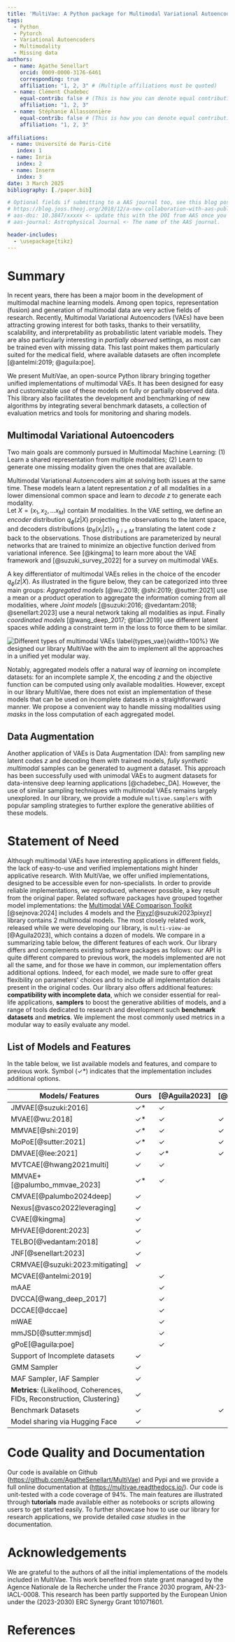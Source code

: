 ```yaml
---
title: 'MultiVae: A Python package for Multimodal Variational Autoencoders on Partial Datasets.'
tags:
  - Python
  - Pytorch
  - Variational Autoencoders
  - Multimodality
  - Missing data
authors:
  - name: Agathe Senellart
    orcid: 0009-0000-3176-6461
    corresponding: true
    affiliation: "1, 2, 3" # (Multiple affiliations must be quoted)
  - name: Clément Chadebec
    equal-contrib: false # (This is how you can denote equal contributions between multiple authors)
    affiliation: "1, 2, 3"
  - name: Stéphanie Allassonnière
    equal-contrib: false # (This is how you can denote equal contributions between multiple authors)
    affiliation: "1, 2, 3"
  
affiliations:
 - name: Université de Paris-Cité
   index: 1
 - name: Inria
   index: 2
 - name: Inserm
   index: 3
date: 3 March 2025
bibliography: [./paper.bib]

# Optional fields if submitting to a AAS journal too, see this blog post:
# https://blog.joss.theoj.org/2018/12/a-new-collaboration-with-aas-publishing
# aas-doi: 10.3847/xxxxx <- update this with the DOI from AAS once you know it.
# aas-journal: Astrophysical Journal <- The name of the AAS journal.

header-includes:
  - \usepackage{tikz}
---
```


# Summary

In recent years, there has been a major boom in the development of multimodal
machine learning models. Among open topics, representation (fusion) and generation of multimodal data are very active fields of research. Recently, Multimodal
Variational Autoencoders (VAEs) have been attracting growing interest for both tasks, thanks
to their versatility, scalability, and interpretability as probabilistic latent variable
models. They are also particularly interesting in *partially observed*
settings, as most can be trained even with missing data. 
This last point makes them particularly suited for the medical field, where available datasets are often incomplete [@antelmi:2019; @aguila:poe].

We present
MultiVae, an open-source Python library bringing together unified implementations of multimodal VAEs. It has been designed
for easy and customizable use of these models on fully or partially observed data. This
library also facilitates the development and benchmarking of new algorithms by integrating
several benchmark datasets, a collection of evaluation metrics and tools for monitoring and
sharing models. 

## Multimodal Variational Autoencoders

Two main goals are commonly pursued in Multimodal Machine Learning:
(1) Learn a shared representation from multiple modalities;
(2) Learn to generate one missing modality given the ones that are available.

Multimodal Variational Autoencoders aim at solving both issues at the same time. These models learn a latent representation $z$ of all modalities in a lower dimensional common space and learn to *decode* $z$ to generate each modality.  
Let $X = (x_1, x_2, ... x_M)$ contain $M$ modalities. In the VAE setting, we define an *encoder* distribution $q_{\phi}(z|X)$ projecting the observations to the latent space, and decoders distributions $(p_{\theta}(x_i|z))_{1 \leq i \leq M}$ translating the latent code $z$ back to the observations. Those distributions are parameterized by neural networks that are trained to minimize an objective function derived from variational inference. See [@kingma] to learn more about the VAE framework and [@suzuki_survey_2022] for a survey on multimodal VAEs. 

A key differentiator of multimodal VAEs relies in the choice of the encoder $q_{\phi}(z|X)$. As illustrated in the figure below, they can be categorized into three main groups:
*Aggregated models* [@wu:2018; @shi:2019; @sutter:2021] use a mean or a product operation to aggregate the information coming from all modalities, where *Joint models* [@suzuki:2016; @vedantam:2018; @senellart:2023] use a neural network taking all modalities as input. Finally *coordinated models* [@wang_deep_2017; @tian:2019] use different latent spaces while adding a constraint term in the loss to force them to be similar. 

![Different types of multimodal VAEs \label{types_vae}](mvae_models_diagrams.png){width=100%}
We designed our library MultiVae with the aim to implement all the approaches in a unified yet modular way. 

Notably, aggregated models offer a natural way of *learning* on incomplete datasets: for an incomplete sample $X$, the encoding $z$ and the objective function can be computed using only available modalities.
However, except in our library MultiVae, there does not exist an implementation of these models that can be used on incomplete datasets in a straightforward manner. We propose a convenient way to handle missing modalities using *masks* in the loss computation of each aggregated model. 

## Data Augmentation
Another application of VAEs is Data Augmentation (DA): from sampling new latent codes $z$ and decoding them with trained models, *fully synthetic multimodal* samples can be generated to augment a dataset. 
This approach has been successfully used with unimodal VAEs to augment datasets for data-intensive deep learning applications [@chadebec_DA]. However, the use of similar sampling techniques with multimodal VAEs remains largely unexplored. 
In our library, we provide a module `multivae.samplers` with popular sampling strategies to further explore the generative abilities of these models. 

# Statement of Need

Although multimodal VAEs have interesting applications in different fields, the lack of easy-to-use and verified implementations might hinder 
applicative research. With MultiVae, we offer unified implementations, designed to be accessible even for non-specialists. In order to provide reliable implementations, we reproduced, whenever possible, a key result from the original paper. 
Related software packages have grouped together model implementations: the [Multimodal VAE Comparison Toolkit](https://github.com/gabinsane/multimodal-vae-comparison) [@sejnova:2024] includes 4 models and the [Pixyz](https://github.com/masa-su/pixyz/blob/main/examples/jmvae.ipynb)[@suzuki2023pixyz] library contains 2 multimodal models. The most closely related work, released while we were developing our library, is `multi-view-ae` [@Aguila2023], which contains a dozen of models. We compare in a summarizing table below, the different features of each work. Our library differs and complements existing software packages as follows: our API is quite different compared to previous work, the models implemented are not all the same, and for those we have in common, our implementation offers additional options. Indeed, for each model, we made sure to offer great flexibility on parameters' choices and to include all implementation details present in the original codes. Our library also offers additional features: **compatibility with incomplete data**, which we consider essential for real-life applications, **samplers** to boost the generative abilities of models, and a range of tools dedicated to research and development such **benchmark datasets** and **metrics**. We implement the most commonly used metrics in a modular way to easily evaluate any model. 


## List of Models and Features
In the table below, we list available models and features, and compare to previous work. Symbol ($\checkmark$*) indicates that the implementation includes additional options.


|Models/ Features           |Ours     |[@Aguila2023]|[@sejnova:2024]| 
|---------------------------|---------|---------|---------|
|JMVAE[@suzuki:2016]       | 	$\checkmark$* |	$\checkmark$| |
|MVAE[@wu:2018]             | 	$\checkmark$*|	$\checkmark$|$\checkmark$|
|MMVAE[@shi:2019]           |	$\checkmark$*|	$\checkmark$|$\checkmark$|
|MoPoE[@sutter:2021]        |	$\checkmark$*|	$\checkmark$|$\checkmark$|
|DMVAE[@lee:2021]           |	$\checkmark$|	$\checkmark$*|$\checkmark$|
|MVTCAE[@hwang2021multi]    |	$\checkmark$|	$\checkmark$||
|MMVAE+[@palumbo_mmvae_2023]|	$\checkmark$*|	$\checkmark$||
|CMVAE[@palumbo2024deep]    |	$\checkmark$|||
|Nexus[@vasco2022leveraging]|	$\checkmark$|||
|CVAE[@kingma]              |	$\checkmark$|||
|MHVAE[@dorent:2023]        |	$\checkmark$|||
|TELBO[@vedantam:2018]      |	$\checkmark$|||
|JNF[@senellart:2023]       |	$\checkmark$|||
|CRMVAE[@suzuki:2023:mitigating]|$\checkmark$|||
|MCVAE[@antelmi:2019]||	$\checkmark$||
|mAAE||	$\checkmark$||
|DVCCA[@wang_deep_2017]||	$\checkmark$||
|DCCAE[@dccae]|| $\checkmark$||
|mWAE||	$\checkmark$||
|mmJSD[@sutter:mmjsd]||	$\checkmark$||
|gPoE[@aguila:poe]||	$\checkmark$||
|Support of Incomplete datasets|	$\checkmark$|||
|GMM Sampler|	$\checkmark$|||
|MAF Sampler, IAF Sampler|	$\checkmark$|||
|**Metrics**: {Likelihood, Coherences, FIDs, Reconstruction, Clustering}|	$\checkmark$||
|Benchmark Datasets| 	$\checkmark$||$\checkmark$||
|Model sharing via Hugging Face |	$\checkmark$|||

# Code Quality and Documentation
Our code is available on Github (https://github.com/AgatheSenellart/MultiVae) and Pypi and we provide
a full online documentation at (https://multivae.readthedocs.io/).
Our code is unit-tested with a code coverage of 94%. 
 The main features are illustrated through **tutorials** made available either as notebooks or scripts allowing users to get started easily. To further showcase how to use our library for research applications, we provide detailed *case studies* in the documentation.


# Acknowledgements

We are grateful to the authors of all the initial implementations of the models included in MultiVae. 
This work benefited from state grant managed by the Agence Nationale de la Recherche under the France 2030 program,
AN\-23-IACL-0008.
This research has been partly supported by the European Union under the (2023-2030) ERC Synergy Grant 101071601. 


# References

